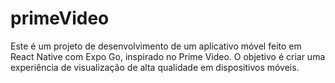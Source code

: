 # primeVideo
Este é um projeto de desenvolvimento de um aplicativo móvel feito em React Native com Expo Go, inspirado no Prime Video. O objetivo é criar uma experiência de visualização de alta qualidade em dispositivos móveis.
